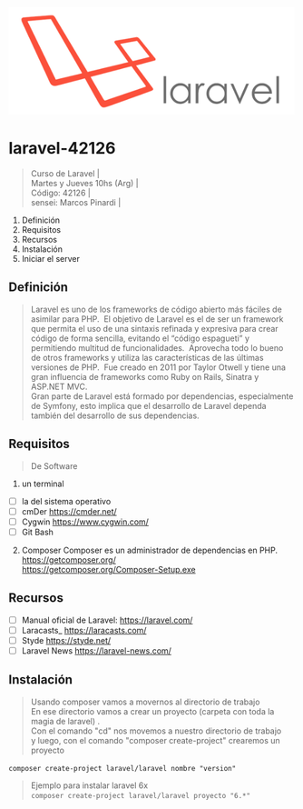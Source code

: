 ![logo de laravel](https://github.com/exegeses/laravel-42126/blob/main/imagenes/laravel-logo.png?raw=true)
# laravel-42126
> Curso de Laravel |  
> Martes y Jueves 10hs (Arg) |  
> Código: 42126 |  
> sensei: Marcos Pinardi |  

1. Definición
2. Requisitos
3. Recursos
4. Instalación
5. Iniciar el server

## Definición
> Laravel es uno de los frameworks de código abierto más fáciles de asimilar para PHP.  El objetivo de Laravel es el de ser un framework que permita el uso de una sintaxis refinada y expresiva para crear código de forma sencilla, evitando el “código espagueti” y permitiendo multitud de funcionalidades.  Aprovecha todo lo bueno de otros frameworks y utiliza las características de las últimas versiones de PHP.  Fue creado en 2011 por Taylor Otwell y tiene una gran influencia de frameworks como Ruby on Rails, Sinatra y ASP.NET MVC.  
> Gran parte de Laravel está formado por dependencias, especialmente de Symfony, esto implica que el desarrollo de Laravel dependa también del desarrollo de sus dependencias.  

## Requisitos

> De Software  

1. un terminal 
- [ ] la del sistema operativo  
- [ ] cmDer https://cmder.net/
- [ ] Cygwin https://www.cygwin.com/
- [ ] Git Bash

2. Composer 
 Composer es un administrador de dependencias en PHP.  
 https://getcomposer.org/  
 https://getcomposer.org/Composer-Setup.exe

## Recursos
- [ ] Manual oficial de Laravel:  https://laravel.com/
- [ ] Laracasts_  https://laracasts.com/
- [ ] Styde https://styde.net/ 
- [ ] Laravel News https://laravel-news.com/

## Instalación
> Usando composer vamos a movernos al directorio de trabajo    
> En ese directorio vamos a crear un proyecto (carpeta con toda la magia de laravel) .  
> Con el comando "cd" nos movemos a nuestro directorio de trabajo    
> y luego, con el comando "composer create-project" crearemos un proyecto     

`composer create-project laravel/laravel nombre "version"`


> Ejemplo para instalar laravel 6x    
`composer create-project laravel/laravel proyecto "6.*"`

